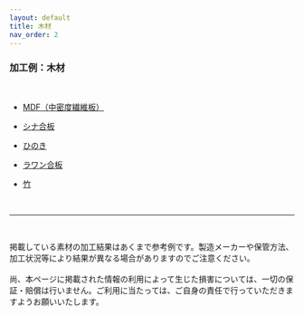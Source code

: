 ```yaml
---
layout: default
title: 木材
nav_order: 2
---
```


### 加工例：木材
<br>

* [MDF（中密度繊維板）](01-1-mdf.md)

* [シナ合板](01-2-shina.md)

* [ひのき](01-3-hinoki.md)

* [ラワン合板](01-4-lauan.md)

* [竹](01-5-bamboo.md)


<br>

------

<br>

掲載している素材の加工結果はあくまで参考例です。製造メーカーや保管方法、加工状況等により結果が異なる場合がありますのでご注意ください。<br>
<br>
尚、本ページに掲載された情報の利用によって生じた損害については、一切の保証・賠償は行いません。ご利用に当たっては、ご自身の責任で行っていただきますようお願いいたします。
